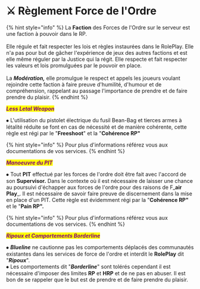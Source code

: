 # ⚔ Règlement Force de l'Ordre

{% hint style="info" %}
La **Faction** des Forces de l'Ordre sur le serveur est une faction à pouvoir dans le RP. \
\
Elle régule et fait respecter les lois et règles instaurées dans le RolePlay. Elle n'a pas pour but de gâcher l'expérience de jeux des autres factions et est elle même réguler par la Justice qui la régit. Elle respecte et fait respecter les valeurs et lois promulguées par le pouvoir en place. \
\
La _**Modération,**_ elle promulgue le respect et appels les joueurs voulant rejoindre cette faction à faire preuve d'humilité, d'humour et de compréhension, rappelant au passage l'importance de prendre et de faire prendre du plaisir.&#x20;
{% endhint %}

&#x20;_<mark style="color:purple;">**Less Letal Weapon**</mark>_&#x20;



⦁  L'utilisation du pistolet électrique du fusil Bean-Bag et tierces armes à létalité réduite se font en cas de nécessité et de manière cohérente, cette règle est régi par le "**Freeshoot**" et la "**Cohérence RP"**

{% hint style="info" %}
Pour plus d'informations référez vous aux documentations de vos services.
{% endhint %}



_<mark style="color:purple;">**Manoeuvre du PIT**</mark>_&#x20;



⦁ Tout **PIT** effectué par les forces de l'ordre doit être fait avec l'accord de son **Supervisor.** Dans le contexte où il est nécessaire de laisser une chance au poursuivi d'échapper aux forces de l'ordre pour des raisons de F_**air Play**_. Il est nécessaire de savoir faire preuve de discernement dans la mise en place d'un PIT. Cette règle est évidemment régi par la "**Cohérence RP"** et le "**Pain RP".**

{% hint style="info" %}
Pour plus d'informations référez vous aux documentations de vos services.
{% endhint %}



_<mark style="color:purple;">**Ripoux et Comportements Borderline**</mark>_



⦁ _**Blueline**_ ne cautionne pas les comportements déplacés des communautés existantes dans les services de force de l'ordre et interdit le **RolePlay** dit "_**Ripoux**_". \
⦁ Les comportements dit "_**Borderline**_" sont tolérés cependant il est nécessaire d'imposer des limites **RP** et **HRP** et de ne pas en abuser. Il est bon de se rappeler que le but est de prendre et de faire prendre du plaisir.&#x20;

